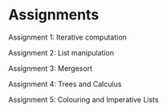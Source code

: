 # Assignments

Assignment 1: Iterative computation

Assignment 2: List manipulation

Assignment 3: Mergesort

Assignment 4: Trees and Calculus

Assignment 5: Colouring and Imperative Lists
